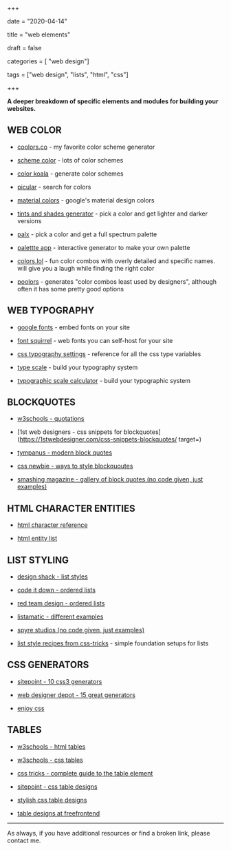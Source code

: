 +++

date = "2020-04-14"

title = "web elements"

draft = false

categories = [ "web design"]

tags = ["web design", "lists", "html", "css"]



+++



**A deeper breakdown of specific elements and modules for building your websites.**



<!--more-->



## WEB COLOR



- [coolors.co](https://coolors.co/ "opens in new tab") - my favorite color scheme generator

- [scheme color](https://www.schemecolor.com/ "opens in new tab") - lots of color schemes

- [color koala](https://colorkoala.xyz/ "opens in new tab") - generate color schemes

- [picular](https://picular.co/ "opens in new tab") - search for colors

- [material colors](https://material.io/design/color/#tools-for-picking-colors "opens in new tab") - google's material design colors

- [tints and shades generator](https://maketintsandshades.com/ "opens in new tab") - pick a color and get lighter and darker versions

- [palx](https://palx.jxnblk.com/ "opens in new tab") - pick a color and get a full spectrum palette

- [palettte app](https://palettte.app/ "opens in new tab") - interactive generator to make your own palette

- [colors.lol](https://colors.lol/ "opens in new tab") - fun color combos with overly detailed and specific names. will give you a laugh while finding the right color

- [poolors](https://poolors.com/ "opens in new tab") - generates "color combos least used by designers", although often it has some pretty good options 

## WEB TYPOGRAPHY



*   [google fonts](https://fonts.google.com/ "opens in new tab") - embed fonts on your site

*   [font squirrel](https://www.fontsquirrel.com/fonts/list/hot_web "opens in new tab") - web fonts you can self-host for your site

*   [css typography settings](https://cssreference.io/typography/ "opens in new tab") - reference for all the css type variables

*   [type scale](https://type-scale.com/ "opens in new tab") - build your typography system

*   [typographic scale calculator](https://www.layoutgridcalculator.com/typographic-scale/ "opens in new tab") - build your typographic system



## BLOCKQUOTES



*   [w3schools - quotations](https://www.w3schools.com/html/html_quotation_elements.asp "opens in new tab")

*   [1st web designers - css snippets for blockquotes](https://1stwebdesigner.com/css-snippets-blockquotes/ target=)

*   [tympanus - modern block quotes]( https://tympanus.net/codrops/2012/07/25/modern-block-quote-styles/ "opens in new tab")

*   [css newbie - ways to style blockquoutes](http://www.cssnewbie.com/six-ways-style-blockquotes/#.WP8sTxPytt9 "opens in new tab")

*   [smashing magazine - gallery of block quotes (no code given, just examples)](https://www.smashingmagazine.com/2008/06/block-quotes-and-pull-quotes-examples-and-good-practices/ "opens in new tab")



## HTML CHARACTER ENTITIES



*   [html character reference](https://dev.w3.org/html5/html-author/charref "opens in new tab")

*   [html entity list](http://www.freeformatter.com/html-entities.html "opens in new tab")



## LIST STYLING



- [design shack - list styles](https://designshack.net/articles/css/5-simple-and-practical-css-list-styles-you-can-copy-and-paste/ "opens in new tab")

- [code it down - ordered lists](http://codeitdown.com/ordered-list-css-styles/ "opens in new tab")

- [red team design - ordered lists](http://red-team-design.com/css3-ordered-list-styles/ "opens in new tab")

- [listamatic - different examples](http://css.maxdesign.com.au/listamatic/ "opens in new tab")

- [spyre studios (no code given, just examples)](http://spyrestudios.com/38-modern-list-styles-in-website-designs/ "opens in new tab")

- [list style recipes from css-tricks](https://css-tricks.com/list-style-recipes/  "opens in new tab") - simple foundation setups for lists



## CSS GENERATORS



- [sitepoint - 10 css3 generators](https://www.sitepoint.com/10-best-css3-code-generators/ "opens in new tab")

- [web designer depot - 15 great generators](https://www.webdesignerdepot.com/2012/04/15-great-html5-and-css3-generators/ "opens in new tab")

- [enjoy css](http://enjoycss.com/ "opens in new tab")



## TABLES



*   [w3schools - html tables](https://www.w3schools.com/html/html_tables.asp "opens in new tab")

*   [w3schools - css tables](https://www.w3schools.com/Css/css_table.asp "opens in new tab")

*   [css tricks - complete guide to the table element](https://css-tricks.com/complete-guide-table-element/ "opens in new tab")

*   [sitepoint - css table designs](https://www.smashingmagazine.com/2008/08/top-10-css-table-designs/ "opens in new tab")

*   [stylish css table designs](http://www.findbestwebhosting.com/web-hosting-blog/index.php/15-beautiful-css-table-designs-for-designers "opens in new tab")

*   [table designs at freefrontend](https://freefrontend.com/css-tables/ "opens in new tab")



---



As always, if you have additional resources or find a broken link, please contact me.
